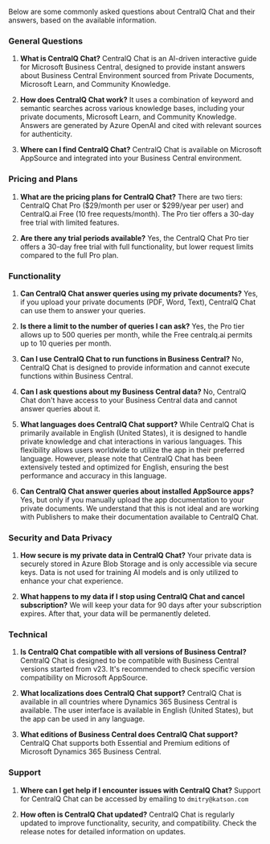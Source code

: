 Below are some commonly asked questions about CentralQ Chat and their answers, based on the available information.

### General Questions

1. **What is CentralQ Chat?**
   CentralQ Chat is an AI-driven interactive guide for Microsoft Business Central, designed to provide instant answers about Business Central Environment sourced from Private Documents, Microsoft Learn, and Community Knowledge.

2. **How does CentralQ Chat work?**
   It uses a combination of keyword and semantic searches across various knowledge bases, including your private documents, Microsoft Learn, and Community Knowledge. Answers are generated by Azure OpenAI and cited with relevant sources for authenticity.

3. **Where can I find CentralQ Chat?**
   CentralQ Chat is available on Microsoft AppSource and integrated into your Business Central environment.

### Pricing and Plans

1. **What are the pricing plans for CentralQ Chat?**
   There are two tiers: CentralQ Chat Pro ($29/month per user or $299/year per user) and CentralQ.ai Free (10 free requests/month). The Pro tier offers a 30-day free trial with limited features.

2. **Are there any trial periods available?**
   Yes, the CentralQ Chat Pro tier offers a 30-day free trial with full functionality, but lower request limits compared to the full Pro plan.

### Functionality

1. **Can CentralQ Chat answer queries using my private documents?**
   Yes, if you upload your private documents (PDF, Word, Text), CentralQ Chat can use them to answer your queries.

2. **Is there a limit to the number of queries I can ask?**
   Yes, the Pro tier allows up to 500 queries per month, while the Free centralq.ai permits up to 10 queries per month.

3. **Can I use CentralQ Chat to run functions in Business Central?**
   No, CentralQ Chat is designed to provide information and cannot execute functions within Business Central.

4. **Can I ask questions about my Business Central data?**
   No, CentralQ Chat don't have access to your Business Central data and cannot answer queries about it.

5. **What languages does CentralQ Chat support?**
   While CentralQ Chat is primarily available in English (United States), it is designed to handle private knowledge and chat interactions in various languages. This flexibility allows users worldwide to utilize the app in their preferred language. However, please note that CentralQ Chat has been extensively tested and optimized for English, ensuring the best performance and accuracy in this language. 

6. **Can CentralQ Chat answer queries about installed AppSource apps?**
   Yes, but only if you manually upload the app documentation to your private documents. We understand that this is not ideal and are working with Publishers to make their documentation available to CentralQ Chat.

### Security and Data Privacy

1. **How secure is my private data in CentralQ Chat?**
   Your private data is securely stored in Azure Blob Storage and is only accessible via secure keys. Data is not used for training AI models and is only utilized to enhance your chat experience.

2. **What happens to my data if I stop using CentralQ Chat and cancel subscription?**
   We will keep your data for 90 days after your subscription expires. After that, your data will be permanently deleted.

### Technical

1. **Is CentralQ Chat compatible with all versions of Business Central?**
   CentralQ Chat is designed to be compatible with Business Central versions started from v23. It's recommended to check specific version compatibility on Microsoft AppSource.

2. **What localizations does CentralQ Chat support?**
   CentralQ Chat is available in all countries where Dynamics 365 Business Central is available. The user interface is available in English (United States), but the app can be used in any language.

3. **What editions of Business Central does CentralQ Chat support?**
   CentralQ Chat supports both Essential and Premium editions of Microsoft Dynamics 365 Business Central.

### Support

1. **Where can I get help if I encounter issues with CentralQ Chat?**
   Support for CentralQ Chat can be accessed by emailing to `dmitry@katson.com`

2. **How often is CentralQ Chat updated?**
   CentralQ Chat is regularly updated to improve functionality, security, and compatibility. Check the release notes for detailed information on updates.